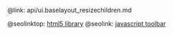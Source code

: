 @link: api/ui.baselayout_resizechildren.md

@seolinktop: [html5 library](https://webix.com)
@seolink: [javascript toolbar](https://webix.com/widget/toolbar/)